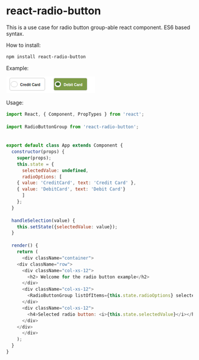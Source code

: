 # react-radio-button
This is a use case for radio button group-able react component. ES6 based syntax.

How to install:
```sh
npm install react-radio-button
```


Example:

![Example Image](./example.png?raw=true "Radio Buttons")


Usage:
```javascript
import React, { Component, PropTypes } from 'react';

import RadioButtonGroup from 'react-radio-button';


export default class App extends Component {
  constructor(props) {
    super(props);
    this.state = {
      selectedValue: undefined,
      radioOptions: [
	{ value: 'CreditCard', text: 'Credit Card' },
	{ value: 'DebitCard', text: 'Debit Card'}
      ]
    };
  }

  handleSelection(value) {
    this.setState({selectedValue: value});
  }

  render() {
    return (
      <div className="container">
	<div className="row">
	  <div className="col-xs-12">
	    <h2> Welcome for the radio button example</h2>
	  </div>
	  <div className="col-xs-12">
	    <RadioButtonGroup listOfItems={this.state.radioOptions} selectedItemCallback={(value) => this.handleSelection(value)}/>
	  </div>
	  <div className="col-xs-12">
	    <h4>Selected radio button: <i>{this.state.selectedValue}</i></h4>
	  </div>
	</div>
      </div>
    );
  }
}
```
